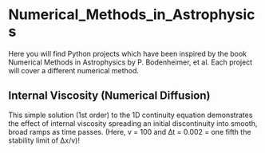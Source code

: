 # Numerical_Methods_in_Astrophysics


Here you will find Python projects which have been inspired by the book Numerical Methods in Astrophysics by P. Bodenheimer, et al.
Each project will cover a different numerical method.


## Internal Viscosity (Numerical Diffusion)

This simple solution (1st order) to the 1D continuity equation demonstrates the effect of internal viscosity spreading an initial discontinuity into smooth, broad ramps as time passes. (Here, v = 100 and ∆t = 0.002 = one fifth the stability limit of ∆x/v)!
